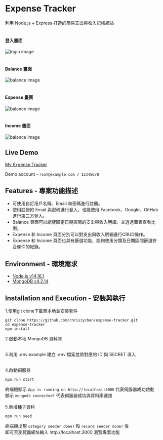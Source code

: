 # Expense Tracker
利用 Node.js + Express 打造的簡易支出與收入記帳網站 <br/><br/>
#### 登入畫面
![login image](https://github.com/chriszychen/expense-tracker/blob/main/public/images/login.PNG)
<br/><br/>

#### Balance 畫面
![balance image](https://github.com/chriszychen/expense-tracker/blob/main/public/images/balance.PNG)
<br/><br/>

#### Expense 畫面
![balance image](https://github.com/chriszychen/expense-tracker/blob/main/public/images/expense.PNG)
<br/><br/>

#### Income 畫面
![balance image](https://github.com/chriszychen/expense-tracker/blob/main/public/images/income.PNG)

## Live Demo
[My Expense Tracker](https://expense-tracker-demo-chris.herokuapp.com/)

Demo account - ```root@example.com / 12345678```


## Features - 專案功能描述

* 可使用自訂用戶名稱、Email 和密碼進行註冊。
* 使用註冊的 Email 與密碼進行登入，也能使用 Facebook、Google、GitHub 進行第三方登入。
* Balance 頁面可以總覽固定日期區間的支出與收入明細，並透過圖表查看比例。
* Expense 和 Income 頁面分別可以對支出與收入明細進行CRUD操作。
* Expense 和 Income 頁面也具有篩選功能，能夠使用分類及日期區間篩選符合條件的紀錄。

## Environment - 環境需求

* [Node.js v14.16.1](https://nodejs.org/en/)
* [MongoDB v4.2.14](https://www.mongodb.com/try/download/community)

## Installation and Execution - 安裝與執行
1.使用git clone下載至本地並安裝套件
```
git clone https://github.com/chriszychen/expense-tracker.git
cd expense-tracker
npm install 
```

2.啟動本地 MongoDB 資料庫<br/><br/>

3.利用 .env.example 建立 .env 檔案並將對應的 ID 與 SECRET 填入<br/><br/>

4.啟動伺服器
```
npm run start
```

終端機顯示 ```App is running on http://localhost:3000``` 代表伺服器成功啟動<br/>
顯示 ```mongodb connected!``` 代表伺服器成功與資料庫連接 <br/><br/>
5.新增種子資料
```
npm run seed
```
終端機出現 ```category seeder done!``` 和 ```record seeder done!``` 後 <br/>
即可至瀏覽器網址輸入 http://localhost:3000 瀏覽專案功能
